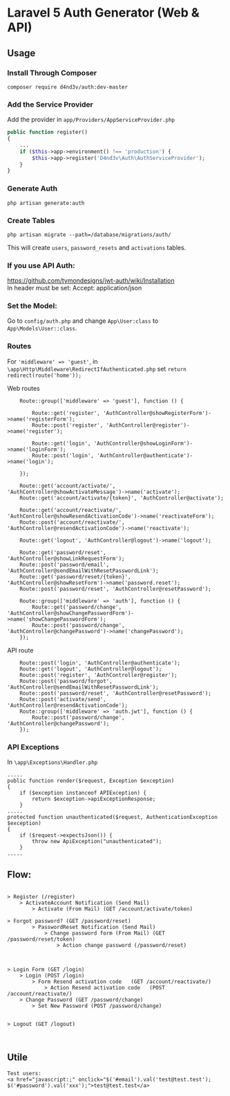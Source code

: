 # Laravel 5 Auth Generator (Web & API)

## Usage

### Install Through Composer

```
composer require d4nd3v/auth:dev-master
```

### Add the Service Provider

Add the provider in `app/Providers/AppServiceProvider.php`

```php
public function register()
{
    ...
	if ($this->app->environment() !== 'production') {
		$this->app->register('D4nd3v\Auth\AuthServiceProvider');
	}
}
```



### Generate Auth

```php artisan generate:auth```





### Create Tables

```
php artisan migrate --path=/database/migrations/auth/
```
This will create ```users```, ```password_resets``` and ```activations``` tables.





### If you use API Auth:
https://github.com/tymondesigns/jwt-auth/wiki/Installation  
In header must be set: Accept: application/json  

### Set the Model:
Go to ```config/auth.php``` and change ```App\User:class``` to ```App\Models\User::class```.



### Routes

For `'middleware' => 'guest'`, in `\app\Http\Middleware\RedirectIfAuthenticated.php` set `return redirect(route('home'));`

Web routes

```
    Route::group(['middleware' => 'guest'], function () {

        Route::get('register', 'AuthController@showRegisterForm')->name('registerForm');
        Route::post('register', 'AuthController@register')->name('register');

        Route::get('login', 'AuthController@showLoginForm')->name('loginForm');
        Route::post('login', 'AuthController@authenticate')->name('login');

    });

    Route::get('account/activate/', 'AuthController@showActivateMessage')->name('activate');
    Route::get('account/activate/{token}', 'AuthController@activate');

    Route::get('account/reactivate/', 'AuthController@showResendActivationCode')->name('reactivateForm');
    Route::post('account/reactivate/', 'AuthController@resendActivationCode')->name('reactivate');

    Route::get('logout', 'AuthController@logout')->name('logout');

    Route::get('password/reset', 'AuthController@showLinkRequestForm');
    Route::post('password/email', 'AuthController@sendEmailWithResetPasswordLink');
    Route::get('password/reset/{token}', 'AuthController@showResetForm')->name('password.reset');
    Route::post('password/reset', 'AuthController@resetPassword');

    Route::group(['middleware' => 'auth'], function () {
        Route::get('password/change', 'AuthController@showChangePasswordForm')->name('showChangePasswordForm');
        Route::post('password/change', 'AuthController@changePassword')->name('changePassword');
    });
```

API route


```
    Route::post('login', 'AuthController@authenticate');
    Route::get('logout', 'AuthController@logout');
    Route::post('register', 'AuthController@register');
    Route::post('password/forgot', 'AuthController@sendEmailWithResetPasswordLink');
    Route::post('password/reset', 'AuthController@resetPassword');
    Route::post('activate/send', 'AuthController@resendActivationCode');
    Route::group(['middleware' => 'auth.jwt'], function () {
        Route::post('password/change', 'AuthController@changePassword');
    });

```



### API Exceptions
In `\app\Exceptions\Handler.php`
```
.....
public function render($request, Exception $exception)
{
    if ($exception instanceof APIException) {
        return $exception->apiExceptionResponse;
    }
.....
protected function unauthenticated($request, AuthenticationException $exception)
{
    if ($request->expectsJson()) {
        throw new ApiException("unauthenticated");
    }
.....
```


## Flow:  
```  
  
> Register (/register)  
    > ActivateAccount Notification (Send Mail)  
        > Activate (From Mail) (GET /account/activate/token)   

> Forgot password? (GET /password/reset)
        > PasswordReset Notification (Send Mail)     
            > Change password form (From Mail) (GET /password/reset/token)
                > Action change password (/password/reset)



> Login Form (GET /login)
    > Login (POST /login)
        > Form Resend activation code   (GET /account/reactivate/)
            > Action Resend activation code   (POST /account/reactivate/)
    > Change Password (GET /password/change)
        > Set New Password (POST /password/change)
         
 
> Logout (GET /logout)

            
```




## Utile


    Test users:
    <a href="javascript:;" onclick="$('#email').val('test@test.test'); $('#password').val('xxx');">test@test.test</a>










